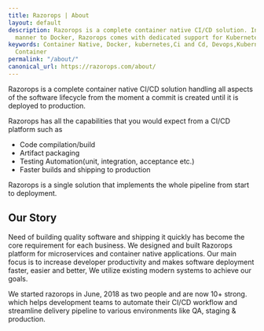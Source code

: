 ```yaml
---
title: Razorops | About
layout: default
description: Razorops is a complete container native CI/CD solution. In a similar
  manner to Docker, Razorops comes with dedicated support for Kubernetes deployments.
keywords: Container Native, Docker, kubernetes,Ci and Cd, Devops,Kubernetes,Docker
  Container
permalink: "/about/"
canonical_url: https://razorops.com/about/
---
```



Razorops is a complete container native CI/CD solution handling all aspects of the software lifecycle from the moment a commit is created until it is deployed to production.

Razorops has all the capabilities that you would expect from a CI/CD platform such as

* Code compilation/build
* Artifact packaging
* Testing Automation(unit, integration, acceptance etc.)
* Faster builds and shipping to production

Razorops is a single solution that implements the whole pipeline from start to deployment.


<!-- <div class="col-sm-4">
	<h3>Docker Support</h3>
	<p>Razorops has embraced Docker support right from its inception. All Razorops capabilities revolve around Docker images. Razorops is especially powerful when it comes to creating Docker images (Docker as a service), annotating them and storing them for later usage.</p>
</div>

<div class="col-sm-4">
	<h3>Kubernetes support</h3>
	<p>In a similar manner to Docker, Razorops comes with dedicated support for Kubernetes deployments. Razorops offers an explicit Kubernetes deployment step that can be used in a pipeline to deploy a docker image to any Kubernetes cluster regardless of its underlying implementation (Google, Aws, Azure etc).</p>
</div>


<div class="col-sm-4">
	<h3>Helm support</h3>
	<p>Helm is a package manager for Kubernetes and is quickly becoming the preferred way to deploy K8s applications. It can group associated application services in packages (called Charts) and can also version and rollback application deployments, making releases much less painful.</p>
</div>
<br>
<br>
<div class="clearfix"></div>


#### Razorops Pros

* Has excellent CI support (branching/merging, unit tests, pull requests etc)
* Fastest and easiest way to work with Docker
* has an integrated Docker registry
* Native Kubernetes Integration
* has an integrated Helm repository
* has full support for performing Helm releases and rolling them back
* Has fast builds, great support with awesome UI
* has built-in support for building Docker images (docker as a service)
* Easy setup & quick on boarding
* Robust feature-preview/qa environments on-demand
* Freestyle build steps to support custom CI/CD scripting
* Email and Slack Integration -->



## Our Story

Need of building quality software and shipping it quickly has become the core requirement for each business. We designed and built Razorops platform for microservices and container native applications. Our main focus is to increase developer productivity and makes software deployment faster, easier and better, We utilize existing modern systems to achieve our goals.

We started razorops in June, 2018 as two people and are now 10+ strong. which helps development teams to automate their CI/CD workflow and streamline delivery pipeline to various environments like QA, staging & production.

<br>
<br>
<br>




